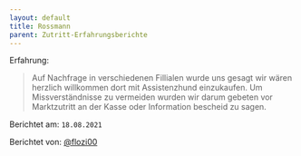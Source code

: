 ```yaml
---
layout: default
title: Rossmann
parent: Zutritt-Erfahrungsberichte
---
```


Erfahrung: 

> Auf Nachfrage in verschiedenen Fillialen wurde uns gesagt wir wären herzlich willkommen dort mit Assistenzhund einzukaufen. 
> Um Missverständnisse zu vermeiden wurden wir darum gebeten vor Marktzutritt an der Kasse oder Information bescheid zu sagen.


Berichtet am: `18.08.2021`

Berichtet von: [@flozi00](https://github.com/flozi00)
